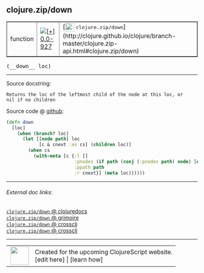 ## clojure.zip/down



 <table border="1">
<tr>
<td>function</td>
<td><a href="https://github.com/cljsinfo/cljs-api-docs/tree/0.0-927"><img valign="middle" alt="[+] 0.0-927" title="Added in 0.0-927" src="https://img.shields.io/badge/+-0.0--927-lightgrey.svg"></a> </td>
<td>
[<img height="24px" valign="middle" src="http://i.imgur.com/1GjPKvB.png"> <samp>clojure.zip/down</samp>](http://clojure.github.io/clojure/branch-master/clojure.zip-api.html#clojure.zip/down)
</td>
</tr>
</table>


 <samp>
(__down__ loc)<br>
</samp>

---





Source docstring:

```
Returns the loc of the leftmost child of the node at this loc, or
nil if no children
```


Source code @ [github](https://github.com/clojure/clojurescript/blob/r2120/src/cljs/clojure/zip.cljs#L98-L109):

```clj
(defn down
  [loc]
    (when (branch? loc)
      (let [[node path] loc
            [c & cnext :as cs] (children loc)]
        (when cs
          (with-meta [c {:l [] 
                         :pnodes (if path (conj (:pnodes path) node) [node]) 
                         :ppath path 
                         :r cnext}] (meta loc))))))
```

<!--
Repo - tag - source tree - lines:

 <pre>
clojurescript @ r2120
└── src
    └── cljs
        └── clojure
            └── <ins>[zip.cljs:98-109](https://github.com/clojure/clojurescript/blob/r2120/src/cljs/clojure/zip.cljs#L98-L109)</ins>
</pre>

-->

---



###### External doc links:

[`clojure.zip/down` @ clojuredocs](http://clojuredocs.org/clojure.zip/down)<br>
[`clojure.zip/down` @ grimoire](http://conj.io/store/v1/org.clojure/clojure/1.7.0-beta3/clj/clojure.zip/down/)<br>
[`clojure.zip/down` @ crossclj](http://crossclj.info/fun/clojure.zip/down.html)<br>
[`clojure.zip/down` @ crossclj](http://crossclj.info/fun/clojure.zip.cljs/down.html)<br>

---

 <table>
<tr><td>
<img valign="middle" align="right" width="48px" src="http://i.imgur.com/Hi20huC.png">
</td><td>
Created for the upcoming ClojureScript website.<br>
[edit here] | [learn how]
</td></tr></table>

[edit here]:https://github.com/cljsinfo/cljs-api-docs/blob/master/cljsdoc/clojure.zip/down.cljsdoc
[learn how]:https://github.com/cljsinfo/cljs-api-docs/wiki/cljsdoc-files

<!--

This information was too distracting to show to readers, but I'll leave it
commented here since it is helpful to:

- pretty-print the data used to generate this document
- and show how to retrieve that data



The API data for this symbol:

```clj
{:ns "clojure.zip",
 :name "down",
 :signature ["[loc]"],
 :history [["+" "0.0-927"]],
 :type "function",
 :full-name-encode "clojure.zip/down",
 :source {:code "(defn down\n  [loc]\n    (when (branch? loc)\n      (let [[node path] loc\n            [c & cnext :as cs] (children loc)]\n        (when cs\n          (with-meta [c {:l [] \n                         :pnodes (if path (conj (:pnodes path) node) [node]) \n                         :ppath path \n                         :r cnext}] (meta loc))))))",
          :title "Source code",
          :repo "clojurescript",
          :tag "r2120",
          :filename "src/cljs/clojure/zip.cljs",
          :lines [98 109]},
 :full-name "clojure.zip/down",
 :clj-symbol "clojure.zip/down",
 :docstring "Returns the loc of the leftmost child of the node at this loc, or\nnil if no children"}

```

Retrieve the API data for this symbol:

```clj
;; from Clojure REPL
(require '[clojure.edn :as edn])
(-> (slurp "https://raw.githubusercontent.com/cljsinfo/cljs-api-docs/catalog/cljs-api.edn")
    (edn/read-string)
    (get-in [:symbols "clojure.zip/down"]))
```

-->
